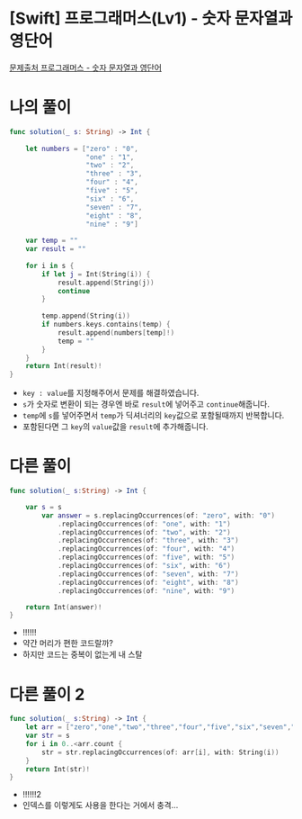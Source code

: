 # [Swift] 프로그래머스(Lv1) - 숫자 문자열과 영단어

[문제출처 프로그래머스 - 숫자 문자열과 영단어](https://school.programmers.co.kr/learn/courses/30/lessons/81301)

# 나의 풀이

```swift
func solution(_ s: String) -> Int {
    
    let numbers = ["zero" : "0",
                   "one" : "1",
                   "two" : "2",
                   "three" : "3",
                   "four" : "4",
                   "five" : "5",
                   "six" : "6",
                   "seven" : "7",
                   "eight" : "8",
                   "nine" : "9"]
    
    var temp = ""
    var result = ""
    
    for i in s {
        if let j = Int(String(i)) {
            result.append(String(j))
            continue
        }
        
        temp.append(String(i))
        if numbers.keys.contains(temp) {
            result.append(numbers[temp]!)
            temp = ""
        }
    }
    return Int(result)!
}
```

- `key : value`를 지정해주어서 문제를 해결하였습니다.
- `s`가 숫자로 변환이 되는 경우엔 바로 `result`에 넣어주고 `continue`해줍니다.
- `temp`에 `s`를 넣어주면서 `temp`가 딕셔너리의 `key`값으로 포함될때까지 반복합니다.
- 포함된다면 그 `key`의 `value`값을 `result`에 추가해줍니다.

# 다른 풀이

```swift
func solution(_ s:String) -> Int {

    var s = s
        var answer = s.replacingOccurrences(of: "zero", with: "0")
            .replacingOccurrences(of: "one", with: "1")
            .replacingOccurrences(of: "two", with: "2")
            .replacingOccurrences(of: "three", with: "3")
            .replacingOccurrences(of: "four", with: "4")
            .replacingOccurrences(of: "five", with: "5")
            .replacingOccurrences(of: "six", with: "6")
            .replacingOccurrences(of: "seven", with: "7")
            .replacingOccurrences(of: "eight", with: "8")
            .replacingOccurrences(of: "nine", with: "9")

    return Int(answer)!
}
```

- !!!!!!
- 약간 머리가 편한 코드랄까?
- 하지만 코드는 중복이 없는게 내 스탈

# 다른 풀이 2

```swift
func solution(_ s:String) -> Int {
    let arr = ["zero","one","two","three","four","five","six","seven","eight","nine"]
    var str = s
    for i in 0..<arr.count {
        str = str.replacingOccurrences(of: arr[i], with: String(i))
    }
    return Int(str)!
}
```

- !!!!!!2
- 인덱스를 이렇게도 사용을 한다는 거에서 충격…
